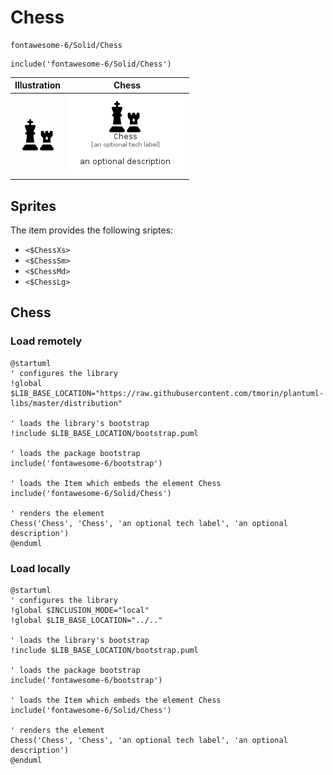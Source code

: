 # Chess


```text
fontawesome-6/Solid/Chess
```

```text
include('fontawesome-6/Solid/Chess')
```



| Illustration | Chess |
| :---: | :---: |
| ![illustration for Illustration](../../fontawesome-6/Solid/Chess.png) | ![illustration for Chess](../../fontawesome-6/Solid/Chess.Local.png) |



## Sprites
The item provides the following sriptes:

- `<$ChessXs>`
- `<$ChessSm>`
- `<$ChessMd>`
- `<$ChessLg>`





## Chess

### Load remotely
```plantuml
@startuml
' configures the library
!global $LIB_BASE_LOCATION="https://raw.githubusercontent.com/tmorin/plantuml-libs/master/distribution"

' loads the library's bootstrap
!include $LIB_BASE_LOCATION/bootstrap.puml

' loads the package bootstrap
include('fontawesome-6/bootstrap')

' loads the Item which embeds the element Chess
include('fontawesome-6/Solid/Chess')

' renders the element
Chess('Chess', 'Chess', 'an optional tech label', 'an optional description')
@enduml
```

### Load locally
```plantuml
@startuml
' configures the library
!global $INCLUSION_MODE="local"
!global $LIB_BASE_LOCATION="../.."

' loads the library's bootstrap
!include $LIB_BASE_LOCATION/bootstrap.puml

' loads the package bootstrap
include('fontawesome-6/bootstrap')

' loads the Item which embeds the element Chess
include('fontawesome-6/Solid/Chess')

' renders the element
Chess('Chess', 'Chess', 'an optional tech label', 'an optional description')
@enduml
```

